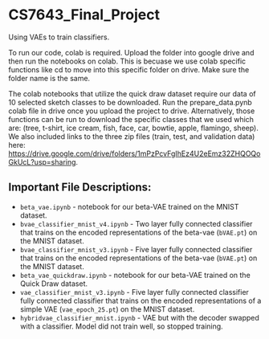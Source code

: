 # CS7643_Final_Project
Using VAEs to train classifiers.

To run our code, colab is required. Upload the folder into google drive and then run the notebooks on colab. This is becuase we use colab specific functions like cd to move into this specific folder on drive. Make sure the folder name is the same.

The colab notebooks that utilize the quick draw dataset require our data of 10 selected sketch classes to be downloaded. Run the prepare_data.pynb colab file in drive once you upload the project to drive. Alternatively, those functions can be run to download the specific classes that we used which are: (tree, t-shirt, ice cream, fish, face, car, bowtie, apple, flamingo, sheep). We also included links to the three zip files (train, test, and validation data) here: https://drive.google.com/drive/folders/1mPzPcvFgIhEz4U2eEmz32ZHQOQoGkUcL?usp=sharing. 

## Important File Descriptions:
* `beta_vae.ipynb` - notebook for our beta-VAE trained on the MNIST dataset.
* `bvae_classifier_mnist_v4.ipynb` - Two layer fully connected classifier that trains on the encoded representations of the beta-vae (`bVAE.pt`) on the MNIST dataset.
* `bvae_classifier_mnist_v3.ipynb` - Five layer fully connected classifier that trains on the encoded representations of the beta-vae (`bVAE.pt`) on the MNIST dataset.
* `beta_vae_quickdraw.ipynb` - notebook for our beta-VAE trained on the Quick Draw dataset.
* `vae_classifier_mnist_v3.ipynb` - Five layer fully connected classifier fully connected classifier that trains on the encoded representations of a simple VAE (`vae_epoch_25.pt`) on the MNIST dataset.
* `hybridvae_classifier_mnist.ipynb` - VAE but with the decoder swapped with a classifier. Model did not train well, so stopped training.

